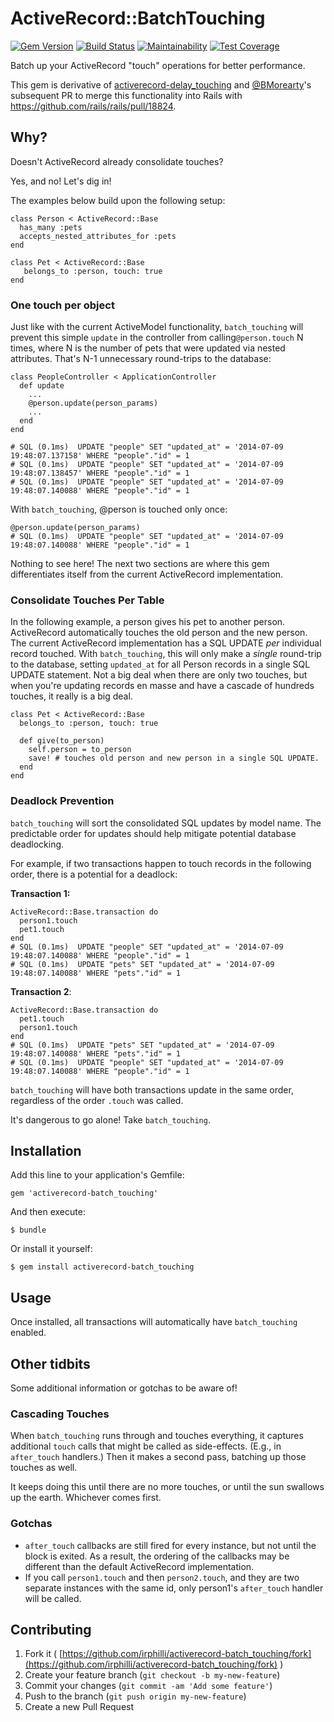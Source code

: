 # ActiveRecord::BatchTouching
 [![Gem Version](https://badge.fury.io/rb/activerecord-batch_touching.svg)](http://badge.fury.io/rb/activerecord-batch_touching)
[![Build Status](https://github.com/irphilli/activerecord-batch_touching/actions/workflows/ruby-tests.yml/badge.svg?branch=main)](https://github.com/irphilli/activerecord-batch_touching/actions)
[![Maintainability](https://api.codeclimate.com/v1/badges/fe8338b7307fb5044f40/maintainability)](https://codeclimate.com/github/irphilli/activerecord-batch_touching/maintainability)
[![Test Coverage](https://api.codeclimate.com/v1/badges/fe8338b7307fb5044f40/test_coverage)](https://codeclimate.com/github/irphilli/activerecord-batch_touching/test_coverage)
 
Batch up your ActiveRecord "touch" operations for better performance.

This gem is derivative of [activerecord-delay_touching](https://github.com/godaddy/activerecord-delay_touching) and [@BMorearty](https://github.com/BMorearty)'s subsequent PR to merge this functionality into Rails with https://github.com/rails/rails/pull/18824.
 
## Why?
Doesn't ActiveRecord already consolidate touches?

Yes, and no! Let's dig in!

The examples below build upon the following setup:

```
class Person < ActiveRecord::Base
  has_many :pets
  accepts_nested_attributes_for :pets
end

class Pet < ActiveRecord::Base
   belongs_to :person, touch: true
end
```

### One touch per object
Just like with the current ActiveModel functionality, `batch_touching` will prevent this simple `update` in the controller from calling`@person.touch` N times, where N is the number of pets that were updated via nested attributes. That's N-1 unnecessary round-trips to the database:

```
class PeopleController < ApplicationController
  def update
    ...
    @person.update(person_params)
    ...
  end
end

# SQL (0.1ms)  UPDATE "people" SET "updated_at" = '2014-07-09 19:48:07.137158' WHERE "people"."id" = 1
# SQL (0.1ms)  UPDATE "people" SET "updated_at" = '2014-07-09 19:48:07.138457' WHERE "people"."id" = 1
# SQL (0.1ms)  UPDATE "people" SET "updated_at" = '2014-07-09 19:48:07.140088' WHERE "people"."id" = 1
```

With `batch_touching`, @person is touched only once:

    @person.update(person_params)
	# SQL (0.1ms)  UPDATE "people" SET "updated_at" = '2014-07-09 19:48:07.140088' WHERE "people"."id" = 1

Nothing to see here! The next two sections are where this gem differentiates itself from the current ActiveRecord implementation.

### Consolidate Touches Per Table

In the following example, a person gives his pet to another person. ActiveRecord automatically touches the old person and the new person. The current ActiveRecord implementation has a SQL UPDATE _per_ individual record touched. With  `batch_touching`, this will only make a  _single_  round-trip to the database, setting  `updated_at`  for all Person records in a single SQL UPDATE statement. Not a big deal when there are only two touches, but when you're updating records en masse and have a cascade of hundreds touches, it really is a big deal.

```
class Pet < ActiveRecord::Base
  belongs_to :person, touch: true

  def give(to_person)
    self.person = to_person
    save! # touches old person and new person in a single SQL UPDATE.
  end
end
```
### Deadlock Prevention
`batch_touching` will sort the consolidated SQL updates by model name. The predictable order for updates should help mitigate potential database deadlocking.

For example, if two transactions happen to touch records in the following order, there is a potential for a deadlock:

**Transaction 1:**
```
ActiveRecord::Base.transaction do
  person1.touch
  pet1.touch
end
# SQL (0.1ms)  UPDATE "people" SET "updated_at" = '2014-07-09 19:48:07.140088' WHERE "people"."id" = 1
# SQL (0.1ms)  UPDATE "pets" SET "updated_at" = '2014-07-09 19:48:07.140088' WHERE "pets"."id" = 1
```

**Transaction 2**:
```
ActiveRecord::Base.transaction do
  pet1.touch
  person1.touch
end
# SQL (0.1ms)  UPDATE "pets" SET "updated_at" = '2014-07-09 19:48:07.140088' WHERE "pets"."id" = 1
# SQL (0.1ms)  UPDATE "people" SET "updated_at" = '2014-07-09 19:48:07.140088' WHERE "people"."id" = 1
```

`batch_touching` will have both transactions update in the same order, regardless of the order `.touch` was called.

It's dangerous to go alone! Take `batch_touching`.

## Installation

Add this line to your application's Gemfile:

    gem 'activerecord-batch_touching'

And then execute:

    $ bundle

Or install it yourself:

    $ gem install activerecord-batch_touching

## Usage

Once installed, all transactions will automatically have `batch_touching` enabled.

## Other tidbits

Some additional information or gotchas to be aware of!

### Cascading Touches

When `batch_touching` runs through and touches everything, it captures additional  `touch` calls that might be called as side-effects. (E.g., in `after_touch`  handlers.) Then it makes a second pass, batching up those touches as well.

It keeps doing this until there are no more touches, or until the sun swallows up the earth. Whichever comes first.

### Gotchas

* `after_touch` callbacks are still fired for every instance, but not until the block is exited. As a result, the ordering of the callbacks may be different than the default ActiveRecord implementation.
* If you call `person1.touch` and then `person2.touch`, and they are two separate instances with the same id, only person1's `after_touch` handler will be called.

## Contributing

1. Fork it ( [https://github.com/irphilli/activerecord-batch_touching/fork](https://github.com/irphilli/activerecord-batch_touching/fork) )
2. Create your feature branch (`git checkout -b my-new-feature`)
3. Commit your changes (`git commit -am 'Add some feature'`)
4. Push to the branch (`git push origin my-new-feature`)
5. Create a new Pull Request

